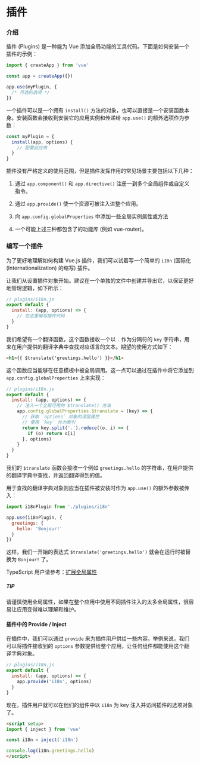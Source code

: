 # 插件​
### 介绍​
插件 (Plugins) 是一种能为 Vue 添加全局功能的工具代码。下面是如何安装一个插件的示例：

```js
import { createApp } from 'vue'

const app = createApp({})

app.use(myPlugin, {
  /* 可选的选项 */
})
```
一个插件可以是一个拥有 `install()` 方法的对象，也可以直接是一个安装函数本身。安装函数会接收到安装它的应用实例和传递给 `app.use()` 的额外选项作为参数：

```js
const myPlugin = {
  install(app, options) {
    // 配置此应用
  }
}
```
插件没有严格定义的使用范围，但是插件发挥作用的常见场景主要包括以下几种：

1. 通过 `app.component()` 和 `app.directive()` 注册一到多个全局组件或自定义指令。

2. 通过 `app.provide()` 使一个资源可被注入进整个应用。

3. 向 `app.config.globalProperties` 中添加一些全局实例属性或方法

4. 一个可能上述三种都包含了的功能库 (例如 vue-router)。

### 编写一个插件​
为了更好地理解如何构建 Vue.js 插件，我们可以试着写一个简单的 `i18n` (国际化 (Internationalization) 的缩写) 插件。

让我们从设置插件对象开始。建议在一个单独的文件中创建并导出它，以保证更好地管理逻辑，如下所示：

```js
// plugins/i18n.js
export default {
  install: (app, options) => {
    // 在这里编写插件代码
  }
}
```
我们希望有一个翻译函数，这个函数接收一个以 `.` 作为分隔符的 `key` 字符串，用来在用户提供的翻译字典中查找对应语言的文本。期望的使用方式如下：

```html
<h1>{{ $translate('greetings.hello') }}</h1>
```

这个函数应当能够在任意模板中被全局调用。这一点可以通过在插件中将它添加到 `app.config.globalProperties` 上来实现：

```js
// plugins/i18n.js
export default {
  install: (app, options) => {
    // 注入一个全局可用的 $translate() 方法
    app.config.globalProperties.$translate = (key) => {
      // 获取 `options` 对象的深层属性
      // 使用 `key` 作为索引
      return key.split('.').reduce((o, i) => {
        if (o) return o[i]
      }, options)
    }
  }
}
```

我们的 `$translate` 函数会接收一个例如 `greetings.hello` 的字符串，在用户提供的翻译字典中查找，并返回翻译得到的值。

用于查找的翻译字典对象则应当在插件被安装时作为 `app.use()` 的额外参数被传入：

```js
import i18nPlugin from './plugins/i18n'

app.use(i18nPlugin, {
  greetings: {
    hello: 'Bonjour!'
  }
})
```

这样，我们一开始的表达式 `$translate('greetings.hello')` 就会在运行时被替换为 `Bonjour!` 了。

TypeScript 用户请参考：[扩展全局属性]() 

##### TIP

请谨慎使用全局属性，如果在整个应用中使用不同插件注入的太多全局属性，很容易让应用变得难以理解和维护。

#### 插件中的 Provide / Inject​
在插件中，我们可以通过 `provide` 来为插件用户供给一些内容。举例来说，我们可以将插件接收到的 `options` 参数提供给整个应用，让任何组件都能使用这个翻译字典对象。

```js
// plugins/i18n.js
export default {
  install: (app, options) => {
    app.provide('i18n', options)
  }
}
```
现在，插件用户就可以在他们的组件中以 `i18n` 为 key 注入并访问插件的选项对象了。

```html
<script setup>
import { inject } from 'vue'

const i18n = inject('i18n')

console.log(i18n.greetings.hello)
</script>
```
